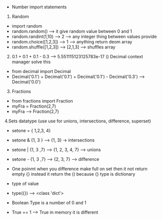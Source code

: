 ### 
- Number import statements
1. Random
 - import random
 - random.random() --> it give random value between 0 and 1
 - random.randint(1,10) --> 2 --> any integer thing between values provide
 - random.choice([1,2,3]) --> 1 --> anything return deom array
 - random.shuffle([1,2,3]) --> [2,1,3] --> shuffles array

2. 0.1 + 0.1 + 0.1 - 0.3 --> 5.551115123125783e-17 () Decimal context manager
solve this 
- from decimal import Decimal
- Decimal('0.1') + Decimal('0.1') + Decimal('0.1') - Decimal('0.3') --> Decimal('0.0')

3. Fractions
- from fractions import Fraction
- myFra = Fraction(2,7)
- myFra -->  Fraction(2,7)


4.Sets datatype (use use for unions, intersections, difference, superset)
- setone = { 1,2,3, 4}
- setone & {1, 3 } --> {1, 3} -> intersections
- setone | {1, 3 ,7} --> {1, 2, 3, 4, 7} --> unions
- setone - {1, 3 ,7} --> {2, 3, 7} --> difference

- One poinmt when you difference make full on set then it not return empty {} instead it return the () because {} type is dictionary

- type of value 
 - type({}) --> <class 'dict'>

- Boolean Type is a number of 0 and 1
- True == 1 --> True in memory it is different

